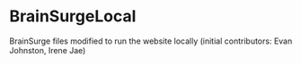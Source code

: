 BrainSurgeLocal
===============

BrainSurge files modified to run the website locally
(initial contributors: Evan Johnston, Irene Jae)
